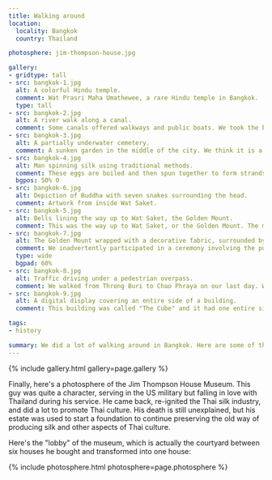 ```yaml
---
title: Walking around
location:
  locality: Bangkok
  country: Thailand

photosphere: jim-thompson-house.jpg

gallery:
- gridtype: tall
- src: bangkok-1.jpg
  alt: A colorful Hindu temple.
  comment: Wat Prasri Maha Umathewee, a rare Hindu temple in Bangkok.
  type: tall
- src: bangkok-2.jpg
  alt: A river walk along a canal.
  comment: Some canals offered walkways and public boats. We took the boat from this spot to Wat Saket (Golden Mount).
- src: bangkok-3.jpg
  alt: A partially underwater cemetery.
  comment: A sunken garden in the middle of the city. We think it is a cemetery.
- src: bangkok-4.jpg
  alt: Man spinning silk using traditional methods.
  comment: These eggs are boiled and then spun together to form strands of silk. This style of production was revived by Jim Thompson, an American enthusiast of Thai culture.
  bgpos: 50% 0
- src: bangkok-6.jpg
  alt: Depiction of Buddha with seven snakes surrounding the head.
  comment: Artwork from inside Wat Saket.
- src: bangkok-5.jpg
  alt: Bells lining the way up to Wat Saket, the Golden Mount.
  comment: This was the way up to Wat Saket, or the Golden Mount. The mist is artificial but very welcome on a hot, sunny day.
- src: bangkok-7.jpg
  alt: The Golden Mount wrapped with a decorative fabric, surrounded by people.
  comment: We inadvertently participated in a ceremony involving the purple wrap around this tower. The people obviously understood that we had no clue what was happening but invited us to participate. As with Wat Pho, even the monks were taking photos or videos with cell phones so it seems they're ok with that sort of thing.
  type: wide
  bgpad: 60%
- src: bangkok-8.jpg
  alt: Traffic driving under a pedestrian overpass.
  comment: We walked from Throng Buri to Chao Phraya on our last day. We went over many foot bridges like this one.
- src: bangkok-9.jpg
  alt: A digital display covering an entire side of a building.
  comment: This building was called "The Cube" and it had one entire side made of HDTVs. It showed various advertisements for the most part, but occasionally something cool like this world almanac thing.

tags:
- history

summary: We did a lot of walking around in Bangkok. Here are some of the things we saw over the course of a few days.
---
```


{% include gallery.html gallery=page.gallery %}

Finally, here's a photosphere of the Jim Thompson House Museum. This guy was quite a character, serving in the US military but falling in love with Thailand during his service. He came back, re-ignited the Thai silk industry, and did a lot to promote Thai culture. His death is still unexplained, but his estate was used to start a foundation to continue preserving the old way of producing silk and other aspects of Thai culture.

Here's the "lobby" of the museum, which is actually the courtyard between six houses he bought and transformed into one house:

{% include photosphere.html photosphere=page.photosphere %}
